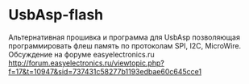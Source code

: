 # UsbAsp-flash
Альтернативная прошивка  и программа для UsbAsp позволяющая программировать флеш память по протоколам SPI, I2C, MicroWire.
Обсуждение на форуме easyelectronics.ru http://forum.easyelectronics.ru/viewtopic.php?f=17&t=10947&sid=737431c58277b1193edbae60c645cce1
